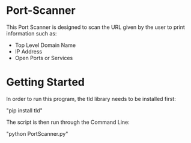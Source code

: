 # Port-Scanner

This Port Scanner is designed to scan the URL given by the user to print information such as:
* Top Level Domain Name
* IP Address
* Open Ports or Services

# Getting Started
In order to run this program, the tld library needs to be installed first:

"pip install tld"

The script is then run through the Command Line:

"python PortScanner.py"
